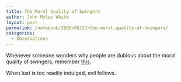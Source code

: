 ```yaml
---
title: The Moral Quality of Swingers
author: John Myles White
layout: post
permalink: /notebook/2008/06/27/the-moral-quality-of-swingers/
categories:
  - Observations
---
```


Whenever someone wonders why people are dubious about the moral quality of swingers, remember [this](http://edition.cnn.com/2008/CRIME/06/22/sex.club.children.ap/index.html?iref=mpstoryview).

When lust is too readily indulged, evil follows.

